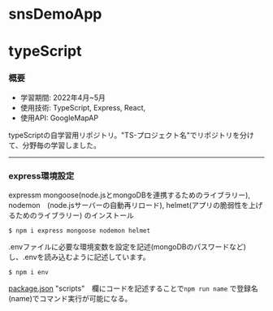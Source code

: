 # snsDemoApp

# typeScript

### 概要
* 学習期間: 2022年4月~5月 
* 使用技術: TypeScript, Express, React,
* 使用API: GoogleMapAP

typeScriptの自学習用リポジトリ。"TS-プロジェクト名"でリポジトリを分けて、分野毎の学習しました。

---

### express環境設定

expressm mongoose(node.jsとmongoDBを連携するためのライブラリー), nodemon　(node.jsサーバーの自動再リロード), helmet(アプリの脆弱性を上げるためのライブラリー) のインストール

```
$ npm i express mongoose nodemon helmet
```

.envファイルに必要な環境変数を設定を記述(mongoDBのパスワードなど)し、.envを読み込むように記述しています。
```
$ npm i env
```


[package.json](package.json)
"scripts"　欄にコードを記述することで`npm run name` で登録名(name)でコマンド実行が可能になる。 
